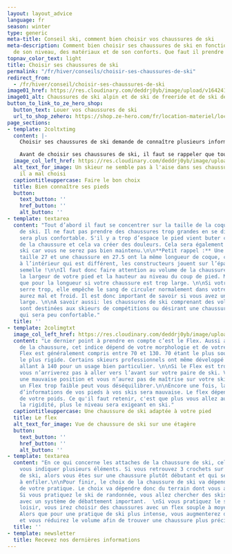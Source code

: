 ```yaml
---
layout: layout_advice
language: fr
season: winter
type: generic
meta-title: Conseil ski, comment bien choisir vos chaussures de ski
meta-description: Comment bien choisir ses chaussures de ski en fonction de la discipline,
  de son niveau, des matériaux et de son conforts. Que faut il prendre en compte ?
topnav_color_text: light
title: Choisir ses chaussures de ski
permalink: "/fr/hiver/conseils/choisir-ses-chaussures-de-ski"
redirect_from:
  - /fr/hiver/conseil/choisir-ses-chaussures-de-ski
image01_href: https://res.cloudinary.com/deddrj0yb/image/upload/v1642412358/website/Conseil%20/choisir-sa-chaussure-de-ski_tfivsu.jpg
image01_alt: Chaussures de ski alpin et de ski de freeride et de ski de randonnée
button_to_link_to_ze_hero_shop:
  button_text: Louer vos chaussures de ski
  url_to_shop_zehero: https://shop.ze-hero.com/fr/location-materiel/location-ski/location-ski-enfant?equipmentslug=%2Flocation-chaussures&rental_quality=0&oldslug=%2Flocation-ski&subslug=%2Flocation-ski-adulte&start-date=18%2F01%2F2022&number_rental_days=1
page_sections:
- template: 2coltxtimg
  content: |-
    Choisir ses chaussures de ski demande de connaître plusieurs informations pour choisir la chaussure de ski qui vous convient le mieux. Il existe un choix très large de chaussure entre les différentes pratiques, le niveau et le confort.

    Avant de choisir ses chaussures de ski, il faut se rappeler que toutes les marques proposent des chaussures de très bonne qualité, il y a juste des coques plus ou moins adaptées à la morphologie de votre pied.
  image_col_left_href: https://res.cloudinary.com/deddrj0yb/image/upload/v1642412353/website/Conseil%20/jake-heidecker-wvnXpOxDTSg-unsplash_hghpvm.jpg
  alt_text_for_image: Un skieur ne semble pas à l'aise dans ses chaussures de ski,
    il a mal choisi
  captiontitleuppercase: Faire le bon choix
  title: Bien connaître ses pieds
  button:
    text_button: ''
    href_button: ''
    alt_button: ''
- template: textarea
  content: "Tout d’abord il faut se concentrer sur la taille de la coque des chaussures
    de ski. Il ne faut pas prendre des chaussures trop grandes en se disant que cela
    sera plus confortable. S'il y a trop d’espace le pied vient buter contre la coque
    de la chaussure et cela va créer des douleurs. Cela sera également dangereux en
    ski car vous ne serez pas bien maintenu.\n\n**Petit rappel :** Une chaussure en
    taille 27 et une chaussure en 27.5 ont la même longueur de coque, c’est l’espace
    à l’intérieur qui est différent, les constructeurs jouent sur l’épaisseur de la
    semelle !\n\nIl faut donc faire attention au volume de la chaussure, respecter
    la largeur de votre pied et la hauteur au niveau du coup de pied. Même problème
    que pour la longueur si votre chaussure est trop large. \n\nSi votre chaussure
    serre trop, elle empêche le sang de circuler normalement dans votre pied. Vous
    aurez mal et froid. Il est donc important de savoir si vous avez un pied fin ou
    large. \n\nA savoir aussi: les chaussures de ski comprenant des volumes étroits
    sont destinées aux skieurs de compétitions ou désirant une chaussure précise mais
    qui sera peu confortable."
  title: ''
- template: 2colimgtxt
  image_col_left_href: https://res.cloudinary.com/deddrj0yb/image/upload/v1642412353/website/Conseil%20/klara-kulikova-_1CTbB3ibZE-unsplash_hejiiw.jpg
  content: "Le dernier point à prendre en compte c’est le Flex. Aussi appelé dureté
    de la chaussure, cet indice dépend de votre morphologie et de votre niveau. \n\nLe
    Flex est généralement compris entre 70 et 130. 70 étant le plus souple et 130
    le plus rigide. Certains skieurs professionnels ont même développé des modèles
    allant à 140 pour un usage bien particulier. \n\nSi le Flex est trop important,
    vous n’arriverez pas à aller vers l’avant sur votre paire de ski. Vous aurez donc
    une mauvaise position et vous n’aurez pas de maîtrise sur votre ski. Au contraire,
    un Flex trop faible peut vous déséquilibrer.\n\nEncore une fois, la transmission
    d’informations de vos pieds à vos skis sera mauvaise. Le flex dépendra également
    de votre poids. Ce qu'il faut retenir, c'est que plus vous allez augmenter dans
    la rigidité, plus le niveau sera exigeant en ski."
  captiontitleuppercase: Une chaussure de ski adaptée à votre pied
  title: Le flex
  alt_text_for_image: Vue de chaussure de ski sur une étagère
  button:
    text_button: ''
    href_button: ''
    alt_button: ''
- template: textarea
  content: "En ce qui concerne les attaches de la chaussure de ski, cela peut également
    vous indiquer plusieurs éléments. Si vous retrouvez 3 crochets sur la chaussure
    de ski, alors vous êtes sur une chaussure plutôt débutant et qui sera plus facile
    à enfiler.\n\nPour finir, le choix de la chaussure de ski va dépendre également
    de votre pratique. Le choix va dépendre donc du terrain dont vous allez skier.
    Si vous pratiquez le ski de randonnée, vous allez chercher des skis plus légers
    avec un système de débattement important.  \nSi vous pratiquez le ski de piste
    loisir, vous irez choisir des chaussures avec un flex souple à moyen et confortable.
    Alors que pour une pratique de ski plus intense, vous augmenterez dans le flex
    et vous réduirez le volume afin de trouver une chaussure plus précise. "
  title: ''
- template: newsletter
  title: Recevez nos dernières informations
---
```

